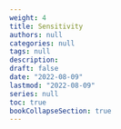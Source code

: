```yaml
---
weight: 4
title: Sensitivity
authors: null
categories: null
tags: null
description: 
draft: false
date: "2022-08-09"
lastmod: "2022-08-09"
series: null
toc: true
bookCollapseSection: true
---
```




<!--more-->

